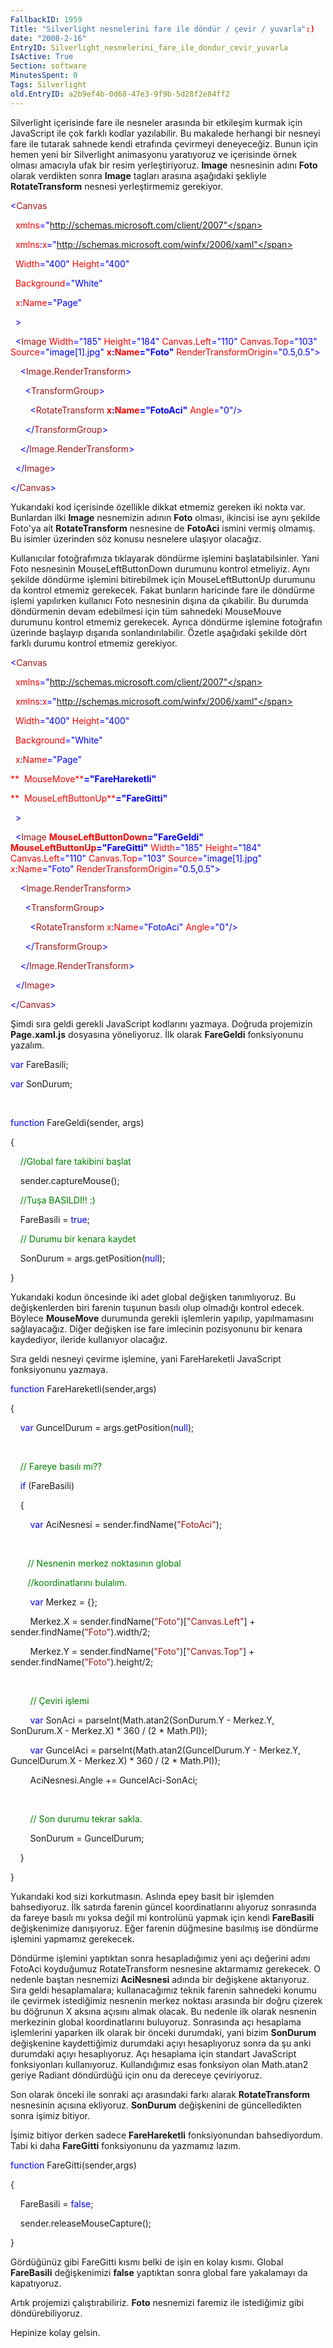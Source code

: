 ```yaml
---
FallbackID: 1959
Title: "Silverlight nesnelerini fare ile döndür / çevir / yuvarla":)
date: "2008-2-16"
EntryID: Silverlight_nesnelerini_fare_ile_dondur_cevir_yuvarla
IsActive: True
Section: software
MinutesSpent: 0
Tags: Silverlight
old.EntryID: a2b9ef4b-0d68-47e3-9f9b-5d28f2e84ff2
---
```

Silverlight içerisinde fare ile nesneler arasında bir etkileşim kurmak
için JavaScript ile çok farklı kodlar yazılabilir. Bu makalede herhangi
bir nesneyi fare ile tutarak sahnede kendi etrafında çevirmeyi
deneyeceğiz. Bunun için hemen yeni bir Silverlight animasyonu
yaratıyoruz ve içerisinde örnek olması amacıyla ufak bir resim
yerleştiriyoruz. **Image** nesnesinin adını **Foto** olarak verdikten
sonra **Image** tagları arasına aşağıdaki şekliyle **RotateTransform**
nesnesi yerleştirmemiz gerekiyor.

<span style="color: blue;">\<</span><span
style="color: #a31515;">Canvas</span>

<span style="color: red;">  xmlns</span><span
style="color: blue;">="http://schemas.microsoft.com/client/2007"</span>

<span style="color: red;">  xmlns</span><span
style="color: blue;">:</span><span style="color: red;">x</span><span
style="color: blue;">="http://schemas.microsoft.com/winfx/2006/xaml"</span>

<span style="color: red;">  Width</span><span
style="color: blue;">="400"</span><span style="color: red;">
Height</span><span style="color: blue;">="400"</span>

<span style="color: red;">  Background</span><span
style="color: blue;">="White"</span>

<span style="color: red;">  x</span><span
style="color: blue;">:</span><span style="color: red;">Name</span><span
style="color: blue;">="Page"</span>

<span style="color: blue;">  \></span>

<span style="color: #a31515;">  </span><span
style="color: blue;">\<</span><span
style="color: #a31515;">Image</span><span style="color: red;">
Width</span><span style="color: blue;">="185"</span><span
style="color: red;"> Height</span><span
style="color: blue;">="184"</span><span style="color: red;">
Canvas.Left</span><span style="color: blue;">="110"</span><span
style="color: red;"> Canvas.Top</span><span
style="color: blue;">="103"</span><span style="color: red;">
Source</span><span style="color: blue;">="image[1].jpg"</span><span
style="color: red;"> **x**</span><span
style="color: blue;">**:**</span><span
style="color: red;">**Name**</span><span
style="color: blue;">**="Foto"**</span><span style="color: red;">
RenderTransformOrigin</span><span
style="color: blue;">="0.5,0.5"\></span>

<span style="color: #a31515;">    </span><span
style="color: blue;">\<</span><span
style="color: #a31515;">Image.RenderTransform</span><span
style="color: blue;">\></span>

<span style="color: #a31515;">      </span><span
style="color: blue;">\<</span><span
style="color: #a31515;">TransformGroup</span><span
style="color: blue;">\></span>

<span style="color: #a31515;">        </span><span
style="color: blue;">\<</span><span
style="color: #a31515;">RotateTransform</span><span style="color: red;">
**x**</span><span style="color: blue;">**:**</span><span
style="color: red;">**Name**</span><span
style="color: blue;">**="FotoAci"**</span><span style="color: red;">
Angle</span><span style="color: blue;">="0"/\></span>

<span style="color: #a31515;">      </span><span
style="color: blue;">\</</span><span
style="color: #a31515;">TransformGroup</span><span
style="color: blue;">\></span>

<span style="color: #a31515;">    </span><span
style="color: blue;">\</</span><span
style="color: #a31515;">Image.RenderTransform</span><span
style="color: blue;">\></span>

<span style="color: #a31515;">  </span><span
style="color: blue;">\</</span><span
style="color: #a31515;">Image</span><span style="color: blue;">\></span>

<span style="color: blue;">\</</span><span
style="color: #a31515;">Canvas</span><span
style="color: blue;">\></span>

Yukarıdaki kod içerisinde özellikle dikkat etmemiz gereken iki nokta
var. Bunlardan ilki **Image** nesnemizin adının **Foto** olması,
ikincisi ise aynı şekilde Foto'ya ait **RotateTransform** nesnesine de
**FotoAci** ismini vermiş olmamış. Bu isimler üzerinden söz konusu
nesnelere ulaşıyor olacağız.

Kullanıcılar fotoğrafımıza tıklayarak döndürme işlemini
başlatabilsinler. Yani Foto nesnesinin MouseLeftButtonDown durumunu
kontrol etmeliyiz. Aynı şekilde döndürme işlemini bitirebilmek için
MouseLeftButtonUp durumunu da kontrol etmemiz gerekecek. Fakat bunların
haricinde fare ile döndürme işlemi yapılırken kullanıcı Foto nesnesinin
dışına da çıkabilir. Bu durumda döndürmenin devam edebilmesi için tüm
sahnedeki MouseMouve durumunu kontrol etmemiz gerekecek. Ayrıca döndürme
işlemine fotoğrafın üzerinde başlayıp dışarıda sonlandırılabilir. Özetle
aşağıdaki şekilde dört farklı durumu kontrol etmemiz gerekiyor.

<span style="color: blue;">\<</span><span
style="color: #a31515;">Canvas</span>

<span style="color: red;">  xmlns</span><span
style="color: blue;">="http://schemas.microsoft.com/client/2007"</span>

<span style="color: red;">  xmlns</span><span
style="color: blue;">:</span><span style="color: red;">x</span><span
style="color: blue;">="http://schemas.microsoft.com/winfx/2006/xaml"</span>

<span style="color: red;">  Width</span><span
style="color: blue;">="400"</span><span style="color: red;">
Height</span><span style="color: blue;">="400"</span>

<span style="color: red;">  Background</span><span
style="color: blue;">="White"</span>

<span style="color: red;">  x</span><span
style="color: blue;">:</span><span style="color: red;">Name</span><span
style="color: blue;">="Page"</span>

<span style="color: red;">**  MouseMove**</span><span
style="color: blue;">**="FareHareketli"**</span>

<span style="color: red;">**  MouseLeftButtonUp**</span><span
style="color: blue;">**="FareGitti"**</span>

<span style="color: blue;">  \></span>

<span style="color: #a31515;">  </span><span
style="color: blue;">\<</span><span
style="color: #a31515;">Image</span><span style="color: red;">
**MouseLeftButtonDown**</span><span
style="color: blue;">**="FareGeldi"**</span><span style="color: red;">
**MouseLeftButtonUp**</span><span
style="color: blue;">**="FareGitti"**</span> <span style="color: red;">
Width</span><span style="color: blue;">="185"</span><span
style="color: red;"> Height</span><span
style="color: blue;">="184"</span><span style="color: red;">
Canvas.Left</span><span style="color: blue;">="110"</span><span
style="color: red;"> Canvas.Top</span><span
style="color: blue;">="103"</span><span style="color: red;">
Source</span><span style="color: blue;">="image[1].jpg"</span><span
style="color: red;"> x</span><span style="color: blue;">:</span><span
style="color: red;">Name</span><span
style="color: blue;">="Foto"</span><span style="color: red;">
RenderTransformOrigin</span><span
style="color: blue;">="0.5,0.5"\></span>

<span style="color: #a31515;">    </span><span
style="color: blue;">\<</span><span
style="color: #a31515;">Image.RenderTransform</span><span
style="color: blue;">\></span>

<span style="color: #a31515;">      </span><span
style="color: blue;">\<</span><span
style="color: #a31515;">TransformGroup</span><span
style="color: blue;">\></span>

<span style="color: #a31515;">        </span><span
style="color: blue;">\<</span><span
style="color: #a31515;">RotateTransform</span><span style="color: red;">
x</span><span style="color: blue;">:</span><span
style="color: red;">Name</span><span
style="color: blue;">="FotoAci"</span><span style="color: red;">
Angle</span><span style="color: blue;">="0"/\></span>

<span style="color: #a31515;">      </span><span
style="color: blue;">\</</span><span
style="color: #a31515;">TransformGroup</span><span
style="color: blue;">\></span>

<span style="color: #a31515;">    </span><span
style="color: blue;">\</</span><span
style="color: #a31515;">Image.RenderTransform</span><span
style="color: blue;">\></span>

<span style="color: #a31515;">  </span><span
style="color: blue;">\</</span><span
style="color: #a31515;">Image</span><span style="color: blue;">\></span>

<span style="color: blue;">\</</span><span
style="color: #a31515;">Canvas</span><span
style="color: blue;">\></span>

Şimdi sıra geldi gerekli JavaScript kodlarını yazmaya. Doğruda
projemizin **Page.xaml.js** dosyasına yöneliyoruz. İlk olarak
**FareGeldi** fonksiyonunu yazalım.

<span style="color: blue;">var</span> FareBasili;

<span style="color: blue;">var</span> SonDurum;

 

<span style="color: blue;">function</span> FareGeldi(sender, args)

{

    <span style="color: green;">//Global fare takibini başlat</span>

    sender.captureMouse();

    <span style="color: green;">//Tuşa BASILDI!! :)</span>

    FareBasili = <span style="color: blue;">true</span>;

    <span style="color: green;">// Durumu bir kenara kaydet</span>

    SonDurum = args.getPosition(<span style="color: blue;">null</span>);

}

Yukarıdaki kodun öncesinde iki adet global değişken tanımlıyoruz. Bu
değişkenlerden biri farenin tuşunun basılı olup olmadığı kontrol edecek.
Böylece **MouseMove** durumunda gerekli işlemlerin yapılıp,
yapılmamasını sağlayacağız. Diğer değişken ise fare imlecinin
pozisyonunu bir kenara kaydediyor, ileride kullanıyor olacağız.

Sıra geldi nesneyi çevirme işlemine, yani FareHareketli JavaScript
fonksiyonunu yazmaya.

<span style="color: blue;">function</span> FareHareketli(sender,args)

{

    <span style="color: blue;">var</span> GuncelDurum =
args.getPosition(<span style="color: blue;">null</span>);

 

    <span style="color: green;">// Fareye basılı mı??</span>

    <span style="color: blue;">if</span> (FareBasili)

    {   

        <span style="color: blue;">var</span> AciNesnesi =
sender.findName(<span style="color: #a31515;">"FotoAci"</span>);

 

       <span style="color: green;">// Nesnenin merkez noktasının
global</span>

       <span style="color: green;">//koordinatlarını bulalım.</span>

        <span style="color: blue;">var</span> Merkez = {};     

        Merkez.X = sender.findName(<span
style="color: #a31515;">"Foto"</span>)[<span
style="color: #a31515;">"Canvas.Left"</span>] + sender.findName(<span
style="color: #a31515;">"Foto"</span>).width/2;

        Merkez.Y = sender.findName(<span
style="color: #a31515;">"Foto"</span>)[<span
style="color: #a31515;">"Canvas.Top"</span>] + sender.findName(<span
style="color: #a31515;">"Foto"</span>).height/2;

 

        <span style="color: green;">// Çeviri işlemi</span>

        <span style="color: blue;">var</span> SonAci =
parseInt(Math.atan2(SonDurum.Y - Merkez.Y, SonDurum.X - Merkez.X) \* 360
/ (2 \* Math.PI));

        <span style="color: blue;">var</span> GuncelAci =
parseInt(Math.atan2(GuncelDurum.Y - Merkez.Y, GuncelDurum.X -
Merkez.X) \* 360 / (2 \* Math.PI));

        AciNesnesi.Angle += GuncelAci-SonAci;

 

        <span style="color: green;">// Son durumu tekrar sakla.</span>

        SonDurum = GuncelDurum;

    }

}

Yukarıdaki kod sizi korkutmasın. Aslında epey basit bir işlemden
bahsediyoruz. İlk satırda farenin güncel koordinatlarını alıyoruz
sonrasında da fareye basılı mı yoksa değil mi kontrolünü yapmak için
kendi **FareBasili** değişkenimize danışıyoruz. Eğer farenin düğmesine
basılmış ise döndürme işlemini yapmamız gerekecek.

Döndürme işlemini yaptıktan sonra hesapladığımız yeni açı değerini adını
FotoAci koyduğumuz RotateTransform nesnesine aktarmamız gerekecek. O
nedenle baştan nesnemizi **AciNesnesi** adında bir değişkene
aktarıyoruz. Sıra geldi hesaplamalara; kullanacağımız teknik farenin
sahnedeki konumu ile çevirmek istediğimiz nesnenin merkez noktası
arasında bir doğru çizerek bu döğrunun X aksına açısını almak olacak. Bu
nedenle ilk olarak nesnenin merkezinin global koordinatlarını buluyoruz.
Sonrasında açı hesaplama işlemlerini yaparken ilk olarak bir önceki
durumdaki, yani bizim **SonDurum** değişkenine kaydettiğimiz durumdaki
açıyı hesaplıyoruz sonra da şu anki durumdaki açıyı hesaplıyoruz. Açı
hesaplama için standart JavaScript fonksiyonları kullanıyoruz.
Kullandığımız esas fonksiyon olan Math.atan2 geriye Radiant döndürdüğü
için onu da dereceye çeviriyoruz.

Son olarak önceki ile sonraki açı arasındaki farkı alarak
**RotateTransform** nesnesinin açısına ekliyoruz. **SonDurum**
değişkenini de güncelledikten sonra işimiz bitiyor.

İşimiz bitiyor derken sadece **FareHareketli** fonksiyonundan
bahsediyordum. Tabi ki daha **FareGitti** fonksiyonunu da yazmamız
lazım.

<span style="color: blue;">function</span> FareGitti(sender,args)

{

    FareBasili = <span style="color: blue;">false</span>;

    sender.releaseMouseCapture();

}

Gördüğünüz gibi FareGitti kısmı belki de işin en kolay kısmı. Global
**FareBasili** değişkenimizi **false** yaptıktan sonra global fare
yakalamayı da kapatıyoruz.

Artık projemizi çalıştırabiliriz. **Foto** nesnemizi faremiz ile
istediğimiz gibi döndürebiliyoruz.

Hepinize kolay gelsin.


